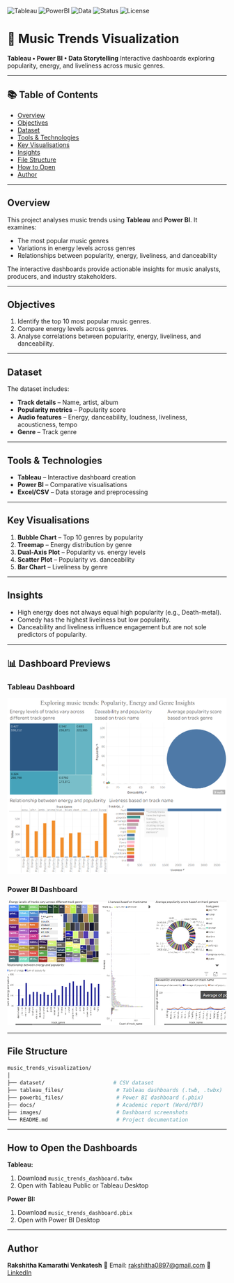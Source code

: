 ![Tableau](https://img.shields.io/badge/Visualization-Tableau-blue)
![PowerBI](https://img.shields.io/badge/Visualization-PowerBI-yellow)
![Data](https://img.shields.io/badge/Data-Music%20Analytics-orange)
![Status](https://img.shields.io/badge/Status-Completed-brightgreen)
![License](https://img.shields.io/badge/License-MIT-lightgrey)

# 🎵 Music Trends Visualization

**Tableau • Power BI • Data Storytelling**
Interactive dashboards exploring popularity, energy, and liveliness across music genres.

---

## 📚 Table of Contents

* [Overview](#overview)
* [Objectives](#objectives)
* [Dataset](#dataset)
* [Tools & Technologies](#tools--technologies)
* [Key Visualisations](#key-visualisations)
* [Insights](#insights)
* [File Structure](#file-structure)
* [How to Open](#how-to-open-the-dashboards)
* [Author](#author)

---

## Overview

This project analyses music trends using **Tableau** and **Power BI**. It examines:

* The most popular music genres
* Variations in energy levels across genres
* Relationships between popularity, energy, liveliness, and danceability

The interactive dashboards provide actionable insights for music analysts, producers, and industry stakeholders.

---

## Objectives

1. Identify the top 10 most popular music genres.
2. Compare energy levels across genres.
3. Analyse correlations between popularity, energy, liveliness, and danceability.

---

## Dataset

The dataset includes:

* **Track details** – Name, artist, album
* **Popularity metrics** – Popularity score
* **Audio features** – Energy, danceability, loudness, liveliness, acousticness, tempo
* **Genre** – Track genre

---

## Tools & Technologies

* **Tableau** – Interactive dashboard creation
* **Power BI** – Comparative visualisations
* **Excel/CSV** – Data storage and preprocessing

---

## Key Visualisations

1. **Bubble Chart** – Top 10 genres by popularity
2. **Treemap** – Energy distribution by genre
3. **Dual-Axis Plot** – Popularity vs. energy levels
4. **Scatter Plot** – Popularity vs. danceability
5. **Bar Chart** – Liveliness by genre

---

## Insights

* High energy does not always equal high popularity (e.g., Death-metal).
* Comedy has the highest liveliness but low popularity.
* Danceability and liveliness influence engagement but are not sole predictors of popularity.

---

## 📊 Dashboard Previews

### Tableau Dashboard
![Tableau Dashboard](Tableau%20Dashboard.png)

### Power BI Dashboard
![Power BI Dashboard](Powerbi%20Dashboard.png)

---

## File Structure

```bash
music_trends_visualization/
│
├── dataset/                      # CSV dataset
├── tableau_files/                 # Tableau dashboards (.twb, .twbx)
├── powerbi_files/                 # Power BI dashboard (.pbix)
├── docs/                          # Academic report (Word/PDF)
├── images/                        # Dashboard screenshots
└── README.md                      # Project documentation
```

---

## How to Open the Dashboards

**Tableau:**

1. Download `music_trends_dashboard.twbx`
2. Open with Tableau Public or Tableau Desktop

**Power BI:**

1. Download `music_trends_dashboard.pbix`
2. Open with Power BI Desktop

---

## Author

**Rakshitha Kamarathi Venkatesh**
📧 Email: [rakshitha0897@gmail.com](mailto:rakshitha0897@gmail.com)
🔗 [LinkedIn](https://www.linkedin.com/in/rakshitha-venkatesh-6824b7306/)
